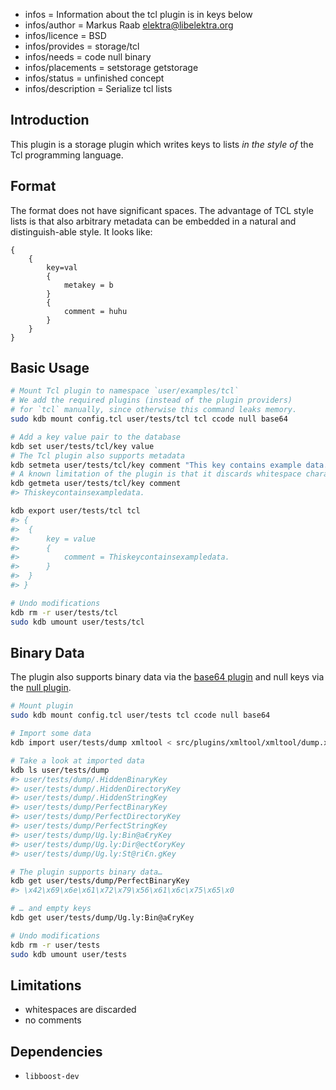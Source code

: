 - infos = Information about the tcl plugin is in keys below
- infos/author = Markus Raab <elektra@libelektra.org>
- infos/licence = BSD
- infos/provides = storage/tcl
- infos/needs = code null binary
- infos/placements = setstorage getstorage
- infos/status = unfinished concept
- infos/description = Serialize tcl lists

## Introduction

This plugin is a storage plugin which writes keys to lists _in the style of_
the Tcl programming language.

## Format

The format does not have significant spaces. The advantage of TCL style
lists is that also arbitrary metadata can be embedded in a natural and
distinguish-able style. It looks like:

    {
        {
            key=val
            {
                metakey = b
            }
            {
                comment = huhu
            }
        }
    }

## Basic Usage

```sh
# Mount Tcl plugin to namespace `user/examples/tcl`
# We add the required plugins (instead of the plugin providers)
# for `tcl` manually, since otherwise this command leaks memory.
sudo kdb mount config.tcl user/tests/tcl tcl ccode null base64

# Add a key value pair to the database
kdb set user/tests/tcl/key value
# The Tcl plugin also supports metadata
kdb setmeta user/tests/tcl/key comment "This key contains example data."
# A known limitation of the plugin is that it discards whitespace characters
kdb getmeta user/tests/tcl/key comment
#> Thiskeycontainsexampledata.

kdb export user/tests/tcl tcl
#> {
#> 	{
#> 		key = value
#> 		{
#> 			comment = Thiskeycontainsexampledata.
#> 		}
#> 	}
#> }

# Undo modifications
kdb rm -r user/tests/tcl
sudo kdb umount user/tests/tcl
```

## Binary Data

The plugin also supports binary data via the [base64 plugin](../base64/) and null keys via the [null plugin](../null/).

```sh
# Mount plugin
sudo kdb mount config.tcl user/tests tcl ccode null base64

# Import some data
kdb import user/tests/dump xmltool < src/plugins/xmltool/xmltool/dump.xml

# Take a look at imported data
kdb ls user/tests/dump
#> user/tests/dump/.HiddenBinaryKey
#> user/tests/dump/.HiddenDirectoryKey
#> user/tests/dump/.HiddenStringKey
#> user/tests/dump/PerfectBinaryKey
#> user/tests/dump/PerfectDirectoryKey
#> user/tests/dump/PerfectStringKey
#> user/tests/dump/Ug.ly:Bin@a€ryKey
#> user/tests/dump/Ug.ly:Dir@ect€oryKey
#> user/tests/dump/Ug.ly:St@ri€n.gKey

# The plugin supports binary data…
kdb get user/tests/dump/PerfectBinaryKey
#> \x42\x69\x6e\x61\x72\x79\x56\x61\x6c\x75\x65\x0

# … and empty keys
kdb get user/tests/dump/Ug.ly:Bin@a€ryKey

# Undo modifications
kdb rm -r user/tests
sudo kdb umount user/tests
```

## Limitations

- whitespaces are discarded
- no comments

## Dependencies

- `libboost-dev`
